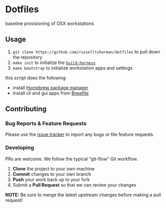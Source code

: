 # Dotfiles

baseline provisioning of OSX workstations

## Usage

1. `git clone https://github.com/russelltsherman/dotfiles` to pull down the repository
1. `make init` to initialize the [`build-harness`](https://github.com/opsbot/build-harness/)
1. `make bootstrap` to initialize workstation apps and settings

this script does the following

- install [Homebrew package manager](https://brew.sh)
- install cli and gui apps from [Brewfile](./Brewfile)

## Contributing

### Bug Reports & Feature Requests

Please use the [issue tracker](https://github.com/russelltsherman/dotfiles/issues) to report any bugs or file feature requests.

### Developing

PRs are welcome. We follow the typical "git-flow" Git workflow.

 1. **Clone** the project to your own machine
 1. **Commit** changes to your own branch
 1. **Push** your work back up to your fork
 1. Submit a **Pull Request** so that we can review your changes

**NOTE:** Be sure to merge the latest upstream changes before making a pull request!
